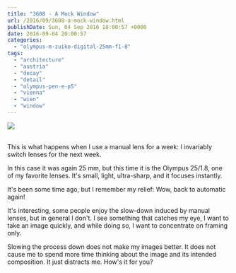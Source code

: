 ```yaml
---
title: "3608 - A Mock Window"
url: /2016/09/3608-a-mock-window.html
publishDate: Sun, 04 Sep 2016 18:00:57 +0000
date: 2016-09-04 20:00:57
categories: 
  - "olympus-m-zuiko-digital-25mm-f1-8"
tags: 
  - "architecture"
  - "austria"
  - "decay"
  - "detail"
  - "olympus-pen-e-p5"
  - "vienna"
  - "wien"
  - "window"
---
```

<div class="container">
<div class="center"><a target="_blank" href="https://d25zfm9zpd7gm5.cloudfront.net/1200x1200/2016/20160518_160908_lr.jpg"><img class="webfeedsFeaturedVisual" src="https://d25zfm9zpd7gm5.cloudfront.net/0600x0600/2016/20160518_160908_lr.jpg" /></a></div>
</div>
<br />

This is what happens when I use a manual lens for a week: I invariably switch lenses for the next week.

<a target="_blank" href="https://d25zfm9zpd7gm5.cloudfront.net/1200x1200/2016/20160518_160938_lr.jpg"><img style="margin: 0pt 0px 0pt 10px; float: right;" src="https://d25zfm9zpd7gm5.cloudfront.net/0150x0150/2016/20160518_160938_lr.jpg" alt="" border="0" /></a> In this case it was again 25&nbsp;mm, but this time it is the Olympus 25/1.8, one of my favorite lenses. It's small, light, ultra-sharp, and it focuses instantly.

<a target="_blank" href="https://d25zfm9zpd7gm5.cloudfront.net/1200x1200/2016/20160518_161015_lr.jpg"><img style="margin: 0pt 10px 0pt 0px; float: left;" src="https://d25zfm9zpd7gm5.cloudfront.net/0150x0150/2016/20160518_161015_lr.jpg" alt="" border="0" /></a> It's been some time ago, but I remember my relief: Wow, back to automatic again! 

It's interesting, some people enjoy the slow-down induced by manual lenses, but in general I don't. I see something that catches my eye, I want to take an image quickly, and while doing so, I want to concentrate on framing only. 

Slowing the process down does not make my images better. It does not cause me to spend more time thinking about the image and its intended composition. It just distracts me. How's it for you?
